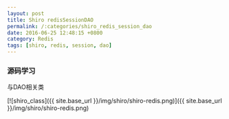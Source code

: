 ```yaml
---
layout: post
title: Shiro redisSessionDAO
permalink: /:categories/shiro_redis_session_dao
date: 2016-06-25 12:48:15 +0800
category: Redis
tags: [shiro, redis, session, dao]
---
```


### 源码学习

与DAO相关类

[![shiro_class]({{ site.base_url }}/img/shiro/shiro-redis.png)]({{ site.base_url }}/img/shiro/shiro-redis.png)
